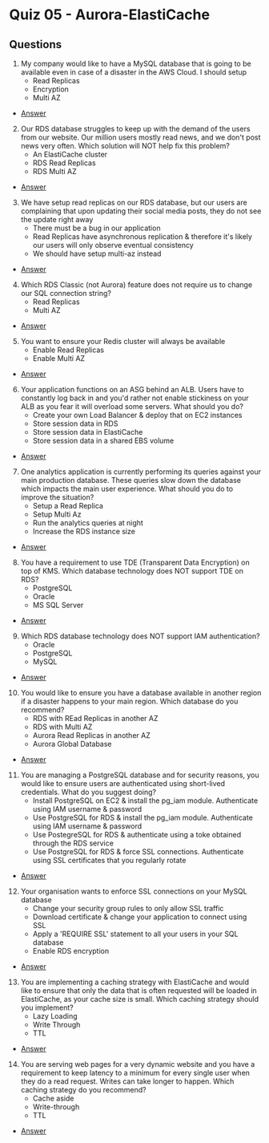 # Quiz 05 - Aurora-ElastiCache

## Questions
1) My company would like to have a MySQL database that is going to be available even in case of a disaster in the AWS Cloud. I should setup 
    * Read Replicas
    * Encryption
    * Multi AZ
* [Answer](https://i.imgur.com/OWud058.png)
2) Our RDS database struggles to keep up with the demand of the users from our website.
   Our million users mostly read news, and we don't post news very often. Which solution will NOT help fix this problem?
   * An ElastiCache cluster
   * RDS Read Replicas
   * RDS Multi AZ
* [Answer](https://i.imgur.com/YTZUQl3.png)
3) We have setup read replicas on our RDS database, but our users are complaining
   that upon updating their social media posts, they do not see the update right away
   * There must be a bug in our application
   * Read Replicas have asynchronous replication & therefore it's likely our users will only observe eventual consistency
   * We should have setup multi-az instead
* [Answer](https://i.imgur.com/6wO7DIj.png)
4) Which RDS Classic (not Aurora) feature does not require us to change our SQL connection string?
    * Read Replicas
    * Multi AZ
* [Answer](https://i.imgur.com/OKObN8D.png)
5) You want to ensure your Redis cluster will always be available
    * Enable Read Replicas
    * Enable Multi AZ
* [Answer](https://i.imgur.com/sF0AXB7.png)
6) Your application functions on an ASG behind an ALB. Users have to constantly log back
   in and you'd rather not enable stickiness on your ALB as you fear it will overload some servers. What should you do?
   * Create your own Load Balancer & deploy that on EC2 instances
   * Store session data in RDS
   * Store session data in ElastiCache
   * Store session data in a shared EBS volume
* [Answer](https://i.imgur.com/ck9HnMv.png)
7) One analytics application is currently performing its queries against your main
   production database. These queries slow down the database which impacts the main user experience. What should you do to improve the situation?
   * Setup a Read Replica
   * Setup Multi Az
   * Run the analytics queries at night
   * Increase the RDS instance size
* [Answer](https://i.imgur.com/V0r9LHr.png)
8) You have a requirement to use TDE (Transparent Data Encryption) on top of KMS. Which database technology does NOT support TDE on RDS?
    * PostgreSQL
    * Oracle
    * MS SQL Server
* [Answer](https://i.imgur.com/DMFoJxP.png)
9) Which RDS database technology does NOT support IAM authentication?
    * Oracle
    * PostgreSQL
    * MySQL
* [Answer](https://i.imgur.com/HVgCgog.png)
10) You would like to ensure you have a database available in another region if a disaster happens to your main region. Which database do you recommend?
    * RDS with REad Replicas in another AZ
    * RDS with Multi AZ
    * Aurora Read Replicas in another AZ
    * Aurora Global Database
* [Answer](https://i.imgur.com/iaB02h3.png)
11) You are managing a PostgreSQL database and for security reasons, you would
    like to ensure users are authenticated using short-lived credentials. What do you suggest doing?
    * Install PostgreSQL on EC2 & install the pg_iam module. Authenticate using IAM username & password
    * Use PostgreSQL for RDS & install the pg_iam module. Authenticate using IAM username & password
    * Use PostegreSQL for RDS & authenticate using a toke obtained through the RDS service
    * Use PostgreSQL for RDS & force SSL connections. Authenticate using SSL certificates that you regularly rotate
* [Answer](https://i.imgur.com/a2GT3oZ.png)
12) Your organisation wants to enforce SSL connections on your MySQL database
    * Change your security group rules to only allow SSL traffic
    * Download certificate & change your application to connect using SSL
    * Apply a 'REQUIRE SSL' statement to all your users in your SQL database
    * Enable RDS encryption
* [Answer](https://i.imgur.com/e9I8VBt.png)
13) You are implementing a caching strategy with ElastiCache and would like to ensure
    that only the data that is often requested will be loaded in ElastiCache, as your cache size is small. Which caching strategy should you implement?
    * Lazy Loading
    * Write Through
    * TTL
* [Answer](https://i.imgur.com/NHO0nS8.png)
14) You are serving web pages for a very dynamic website and you have a requirement to keep
    latency to a minimum for every single user when they do a read request. Writes can take longer to happen. Which caching strategy do you recommend?
    * Cache aside
    * Write-through
    * TTL
* [Answer](https://i.imgur.com/TQ2QJir.png)
